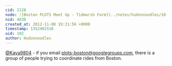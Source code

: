 ```yaml
---
cid: 2128
node: ![Boston PLOTS Meet Up - Tidmarsh Farm](../notes/hudonnoodles/10-25-2012/boston-plots-meet-tidmarsh-farm)
nid: 4636
created_at: 2012-11-08 19:21:56 +0000
timestamp: 1352402516
uid: 102
author: Hudonnoodles
---
```


[@Kaya9804](/profile/Kaya9804) - if you email plots-boston@googlegroups.com, there is a group of people trying to coordinate rides from Boston. 
